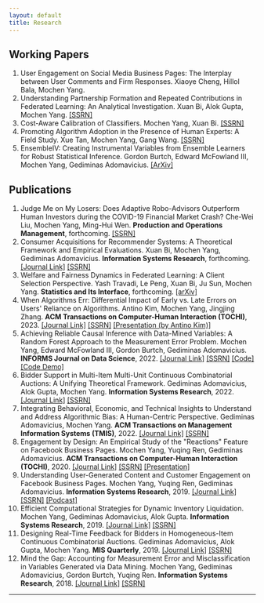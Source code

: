 ```yaml
---
layout: default
title: Research
---
```


## Working Papers

1. User Engagement on Social Media Business Pages: The Interplay between User Comments and Firm Responses. Xiaoye Cheng, Hillol Bala, Mochen Yang.
1. Understanding Partnership Formation and Repeated Contributions in Federated Learning: An Analytical Investigation. Xuan Bi, Alok Gupta, Mochen Yang. [[SSRN]](https://papers.ssrn.com/sol3/papers.cfm?abstract_id=3986446)
1. Cost-Aware Calibration of Classifiers. Mochen Yang, Xuan Bi. [[SSRN]](https://papers.ssrn.com/sol3/papers.cfm?abstract_id=4270586)
1. Promoting Algorithm Adoption in the Presence of Human Experts: A Field Study. Xue Tan, Mochen Yang, Gang Wang. [[SSRN]](https://papers.ssrn.com/sol3/papers.cfm?abstract_id=3566609)
1. EnsembleIV: Creating Instrumental Variables from Ensemble Learners for Robust Statistical Inference. Gordon Burtch, Edward McFowland III, Mochen Yang, Gediminas Adomavicius. [[ArXiv]](https://arxiv.org/abs/2303.02820)


## Publications

1. Judge Me on My Losers: Does Adaptive Robo-Advisors Outperform Human Investors during the COVID-19 Financial Market Crash? Che-Wei Liu, Mochen Yang, Ming-Hui Wen. **Production and Operations Management**, forthcoming. [[SSRN]](https://papers.ssrn.com/sol3/papers.cfm?abstract_id=3737821)
1. Consumer Acquisitions for Recommender Systems: A Theoretical Framework and Empirical Evaluations. Xuan Bi, Mochen Yang, Gediminas Adomavicius. **Information Systems Research**, forthcoming. [[Journal Link]](https://pubsonline.informs.org/doi/abs/10.1287/isre.2023.1229) [[SSRN]](https://papers.ssrn.com/sol3/papers.cfm?abstract_id=3675644)
1. Welfare and Fairness Dynamics in Federated Learning: A Client Selection Perspective. Yash Travadi, Le Peng, Xuan Bi, Ju Sun, Mochen Yang. **Statistics and Its Interface**, forthcoming. [[arXiv]](https://arxiv.org/abs/2302.08976)
1. When Algorithms Err: Differential Impact of Early vs. Late Errors on Users' Reliance on Algorithms. Antino Kim, Mochen Yang, Jingjing Zhang. **ACM Transactions on Computer-Human Interaction (TOCHI)**, 2023. [[Journal Link]](https://dl.acm.org/doi/10.1145/3557889) [[SSRN]](https://papers.ssrn.com/sol3/papers.cfm?abstract_id=3691575) [[Presentation (by Antino Kim)]](https://www.youtube.com/watch?v=iZPmza7MIAI)
1. Achieving Reliable Causal Inference with Data-Mined Variables: A Random Forest Approach to the Measurement Error Problem. Mochen Yang, Edward McFowland III, Gordon Burtch, Gediminas Adomavicius. **INFORMS Journal on Data Science**, 2022. [[Journal Link]](https://pubsonline.informs.org/doi/abs/10.1287/ijds.2022.0019) [[SSRN]](https://papers.ssrn.com/sol3/papers.cfm?abstract_id=3339983) [[Code]](https://github.com/mochenyang/ForestIV) [[Code Demo]](https://mochenyang.github.io/mochenyangblog/research/2022/01/10/ForestIV.html)
1. Bidder Support in Multi-Item Multi-Unit Continuous Combinatorial Auctions: A Unifying Theoretical Framework. Gediminas Adomavicius, Alok Gupta, Mochen Yang. **Information Systems Research**, 2022. [[Journal Link]](https://pubsonline.informs.org/doi/abs/10.1287/isre.2021.1068) [[SSRN]](https://papers.ssrn.com/sol3/papers.cfm?abstract_id=3942011)
1. Integrating Behavioral, Economic, and Technical Insights to Understand and Address Algorithmic Bias: A Human-Centric Perspective. Gediminas Adomavicius, Mochen Yang. **ACM Transactions on Management Information Systems (TMIS)**, 2022. [[Journal Link]](https://dl.acm.org/doi/10.1145/3519420) [[SSRN]](https://papers.ssrn.com/sol3/papers.cfm?abstract_id=3446944)
1. Engagement by Design: An Empirical Study of the "Reactions" Feature on Facebook Business Pages. Mochen Yang, Yuqing Ren, Gediminas Adomavicius. **ACM Transactions on Computer-Human Interaction (TOCHI)**, 2020. [[Journal Link]](https://dl.acm.org/doi/10.1145/3412844) [[SSRN]](https://papers.ssrn.com/sol3/papers.cfm?abstract_id=3660923) [[Presentation]](https://youtu.be/8CxNHMMxQ60)
1. Understanding User-Generated Content and Customer Engagement on Facebook Business Pages. Mochen Yang, Yuqing Ren, Gediminas Adomavicius. **Information Systems Research**, 2019. [[Journal Link]](https://pubsonline.informs.org/doi/10.1287/isre.2019.0834) [[SSRN]](https://papers.ssrn.com/sol3/papers.cfm?abstract_id=3260294) [[Podcast]](https://pubsonline.informs.org/do/10.1287/orms.2019.06.27p/full/)
1. Efficient Computational Strategies for Dynamic Inventory Liquidation. Mochen Yang, Gediminas Adomavicius, Alok Gupta. **Information Systems Research**, 2019. [[Journal Link]](https://pubsonline.informs.org/doi/10.1287/isre.2018.0819) [[SSRN]](https://papers.ssrn.com/sol3/papers.cfm?abstract_id=3251519)
1. Designing Real-Time Feedback for Bidders in Homogeneous-Item Continuous Combinatorial Auctions. Gediminas Adomavicius, Alok Gupta, Mochen Yang. **MIS Quarterly**, 2019. [[Journal Link]](https://misq.org/designing-real-time-feedback-for-bidders-in-homogeneous-item-continuous-combinatorial-auctions.html) [[SSRN]](https://papers.ssrn.com/sol3/papers.cfm?abstract_id=3294392)
1. Mind the Gap: Accounting for Measurement Error and Misclassification in Variables Generated via Data Mining. Mochen Yang, Gediminas Adomavicius, Gordon Burtch, Yuqing Ren. **Information Systems Research**, 2018. [[Journal Link]](https://pubsonline.informs.org/doi/full/10.1287/isre.2017.0727) [[SSRN]](https://papers.ssrn.com/sol3/papers.cfm?abstract_id=2960258)

-----